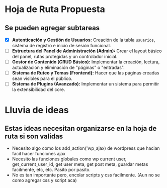 # Hoja de Ruta Propuesta
## Se pueden agregar subtareas

- [x] **Autenticación y Gestión de Usuarios:** Creación de la tabla `usuarios`, sistema de registro e inicio de sesión funcional.
- [ ] **Estructura del Panel de Administración (Admin):** Crear el layout básico del panel, rutas protegidas y un controlador inicial.
- [ ] **Gestor de Contenido (CRUD Básico):** Implementar la creación, lectura, actualización y eliminación de "páginas" o "entradas".
- [ ] **Sistema de Ruteo y Temas (Frontend):** Hacer que las páginas creadas sean visibles para el público.
- [ ] **Sistema de Plugins (Avanzado):** Implementar un sistema para permitir la extensibilidad del core.

# Lluvia de ideas
## Estas ideas necesitan organizarse en la hoja de ruta si son validas

- Necesito algo como los add_action('wp_ajax) de wordpress que hacian facil hacer funciones ajax
- Necesito las funciones globales como wp current user, get_current_user_id, get user meta, get post meta, guardar metas facilmente, etc, etc. Pasito por pasito.
- No es tan importante pero, encolar scripts y css facilmente. (Aun no se como agregar css y script aca)